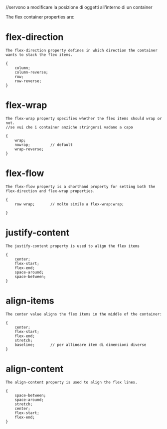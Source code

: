 //servono a modificare la posizione di oggetti all'interno di un container
  
  
  The flex container properties are:

# flex-direction

    The flex-direction property defines in which direction the container wants to stack the flex items.

    {
        column;
        column-reverse;
        row;
        row-reverse;
    }

# flex-wrap

    The flex-wrap property specifies whether the flex items should wrap or not.
    //se vui che i container anziche stringersi vadano a capo

    {
        wrap;       
        nowrap;         // default
        wrap-reverse;
    }

# flex-flow

    The flex-flow property is a shorthand property for setting both the flex-direction and flex-wrap properties.

    {
        row wrap;       // molto simile a flex-wrap:wrap;

    }

# justify-content

    The justify-content property is used to align the flex items

    {
        center;
        flex-start;
        flex-end;
        space-around;
        space-between;
    }

# align-items

    The center value aligns the flex items in the middle of the container:

    {
        center;
        flex-start;
        flex-end;
        stretch;
        baseline;       // per allineare item di dimensioni diverse
    }

# align-content

    The align-content property is used to align the flex lines.

    {
        space-between;
        space-around;
        stretch;
        center;
        flex-start;
        flex-end;
    }

